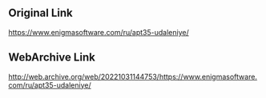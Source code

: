 ## Original Link

https://www.enigmasoftware.com/ru/apt35-udaleniye/

## WebArchive Link

http://web.archive.org/web/20221031144753/https://www.enigmasoftware.com/ru/apt35-udaleniye/
